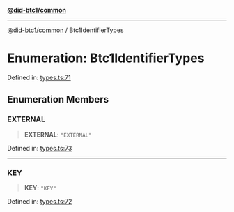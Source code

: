 [**@did-btc1/common**](../README.md)

***

[@did-btc1/common](../globals.md) / Btc1IdentifierTypes

# Enumeration: Btc1IdentifierTypes

Defined in: [types.ts:71](https://github.com/dcdpr/did-btc1-js/blob/4ab6f9915d95beed9bc633644c9db1539395f512/packages/common/src/types.ts#L71)

## Enumeration Members

### EXTERNAL

> **EXTERNAL**: `"EXTERNAL"`

Defined in: [types.ts:73](https://github.com/dcdpr/did-btc1-js/blob/4ab6f9915d95beed9bc633644c9db1539395f512/packages/common/src/types.ts#L73)

***

### KEY

> **KEY**: `"KEY"`

Defined in: [types.ts:72](https://github.com/dcdpr/did-btc1-js/blob/4ab6f9915d95beed9bc633644c9db1539395f512/packages/common/src/types.ts#L72)
